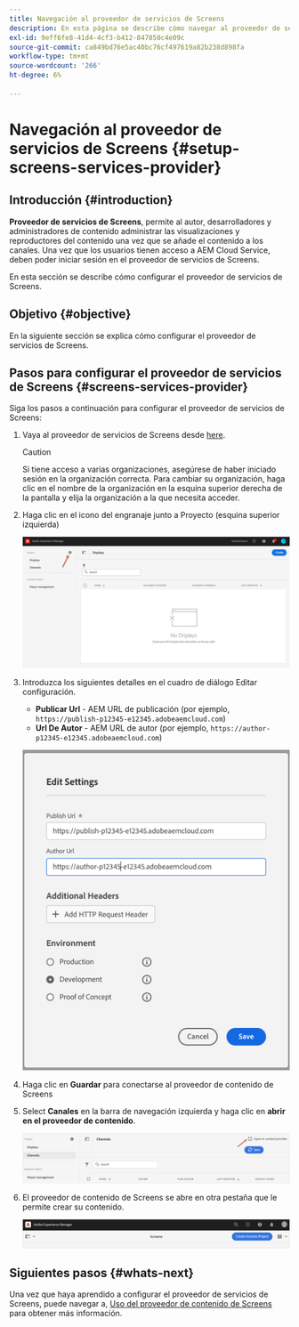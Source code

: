 ```yaml
---
title: Navegación al proveedor de servicios de Screens
description: En esta página se describe cómo navegar al proveedor de servicios de Screens.
exl-id: 9eff6fe8-41d4-4cf3-b412-847850c4e09c
source-git-commit: ca849bd76e5ac40bc76cf497619a82b238d898fa
workflow-type: tm+mt
source-wordcount: '266'
ht-degree: 6%

---
```


# Navegación al proveedor de servicios de Screens {#setup-screens-services-provider}

## Introducción {#introduction}

**Proveedor de servicios de Screens**, permite al autor, desarrolladores y administradores de contenido administrar las visualizaciones y reproductores del contenido una vez que se añade el contenido a los canales. Una vez que los usuarios tienen acceso a AEM Cloud Service, deben poder iniciar sesión en el proveedor de servicios de Screens.

En esta sección se describe cómo configurar el proveedor de servicios de Screens.


## Objetivo {#objective}

En la siguiente sección se explica cómo configurar el proveedor de servicios de Screens.

## Pasos para configurar el proveedor de servicios de Screens {#screens-services-provider}

Siga los pasos a continuación para configurar el proveedor de servicios de Screens:

1. Vaya al proveedor de servicios de Screens desde [here](https://experience.adobe.com/screens).

   >[!CAUTION]
   >Si tiene acceso a varias organizaciones, asegúrese de haber iniciado sesión en la organización correcta. Para cambiar su organización, haga clic en el nombre de la organización en la esquina superior derecha de la pantalla y elija la organización a la que necesita acceder.

2. Haga clic en el icono del engranaje junto a Proyecto (esquina superior izquierda)

   ![imagen](/help/screens-cloud/assets/configure/configure-screens0.png)

3. Introduzca los siguientes detalles en el cuadro de diálogo Editar configuración.
   * **Publicar Url** - AEM URL de publicación (por ejemplo, `https://publish-p12345-e12345.adobeaemcloud.com`)
   * **Url De Autor** - AEM URL de autor (por ejemplo, `https://author-p12345-e12345.adobeaemcloud.com`)

   ![imagen](/help/screens-cloud/assets/configure/configure-screens4.png)

4. Haga clic en **Guardar** para conectarse al proveedor de contenido de Screens

5. Select **Canales** en la barra de navegación izquierda y haga clic en **abrir en el proveedor de contenido**.

   ![imagen](/help/screens-cloud/assets/configure/configure-screens1.png)

6. El proveedor de contenido de Screens se abre en otra pestaña que le permite crear su contenido.

   ![imagen](/help/screens-cloud/assets/configure/configure-screens2.png)

## Siguientes pasos {#whats-next}

Una vez que haya aprendido a configurar el proveedor de servicios de Screens, puede navegar a, [Uso del proveedor de contenido de Screens](https://experienceleague.adobe.com/docs/experience-manager-cloud-service/screens-as-cloud-service/configure-screens-cloud/using-screens-content-provider.html?lang=end) para obtener más información.
